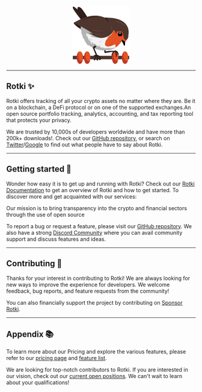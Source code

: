 <p align="center">
<img src="https://raw.githubusercontent.com/rotki/rotki/develop/frontend/app/public/assets/images/rotkehlchen_no_text.png" alt="An open source portfolio tracker, accounting and analytics tool that protects your privacy" width="150">
</p>

---

## Rotki ✨

Rotki offers tracking of all your crypto assets no matter where they are. Be it on a blockchain, a DeFi protocol or on one of the supported exchanges.An open source portfolio tracking, analytics, accounting, and tax reporting tool that protects your privacy.


We are trusted by 10,000s of developers worldwide and have more than 200k+ downloads!. Check out our [GitHub repository](https://github.com/rotki/rotki), or search on [Twitter](https://twitter.com/rotkiapp?lang=en)/[Google](https://www.google.com/search?q=rotki) to find out what people have to say about Rotki. 

---

## Getting started 🚀

Wonder how easy it is to get up and running with Rotki? Check out our [Rotki Documentation](https://rotki.readthedocs.io/en/stable/) to get an overview of Rotki and how to get started. To discover more and get acquainted with our services:

 Our mission is to bring transparency into the crypto and financial sectors through the use of open source

To report a bug or request a feature, please visit our [GitHub repository](https://github.com/rotki/rotki). We also have a strong [Discord Community](https://discord.com/invite/aGCxHG7) where you can avail community support and discuss features and ideas.

---

## Contributing 💪

Thanks for your interest in contributing to Rotki! We are always looking for new ways to improve the experience for developers. We welcome feedback, bug reports, and feature requests from the community!

You can also financially support the project by contributing on [Sponsor Rotki](https://github.com/sponsors/rotki/).

---

## Appendix 📚

To learn more about our Pricing and explore the various features, please refer to our [pricing page](https://rotki.com/checkout/plan) and [feature list](https://rotki.com/products/details).

We are looking for top-notch contributors to Rotki. If you are interested in our vision, check out our [current open positions](https://rotki.com/jobs). We can't wait to learn about your qualifications!
